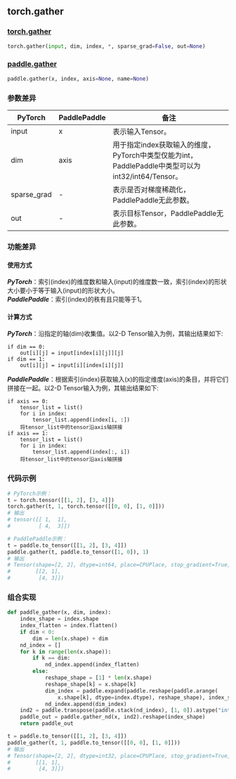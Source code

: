 ## torch.gather
### [torch.gather](https://pytorch.org/docs/stable/generated/torch.gather.html?highlight=gather#torch.gather)

```python
torch.gather(input, dim, index, *, sparse_grad=False, out=None)
```

### [paddle.gather](https://www.paddlepaddle.org.cn/documentation/docs/zh/api/paddle/gather_cn.html#gather)

```python
paddle.gather(x, index, axis=None, name=None)
```

### 参数差异
| PyTorch       | PaddlePaddle | 备注                                                   |
| ------------- | ------------ | ------------------------------------------------------ |
| input          | x        | 表示输入Tensor。                                     |
| dim        | axis            | 用于指定index获取输入的维度，PyTorch中类型仅能为int，PaddlePaddle中类型可以为int32/int64/Tensor。                   |
| sparse_grad        | -            | 表示是否对梯度稀疏化，PaddlePaddle无此参数。                   |
| out        | -            | 表示目标Tensor，PaddlePaddle无此参数。                   |

### 功能差异
#### 使用方式
***PyTorch***：索引(index)的维度数和输入(input)的维度数一致，索引(index)的形状大小要小于等于输入(input)的形状大小。  
***PaddlePaddle***：索引(index)的秩有且只能等于1。  

#### 计算方式
***PyTorch***：沿指定的轴(dim)收集值。以2-D Tensor输入为例，其输出结果如下:  
```
if dim == 0:
    out[i][j] = input[index[i][j]][j]
if dim == 1:
    out[i][j] = input[i][index[i][j]]
```
***PaddlePaddle***：根据索引(index)获取输入(x)的指定维度(axis)的条目，并将它们拼接在一起。以2-D Tensor输入为例，其输出结果如下:  
```
if axis == 0:
    tensor_list = list()
    for i in index:
        tensor_list.append(index[i, :])
    将tensor_list中的tensor沿axis轴拼接
if axis == 1:
    tensor_list = list()
    for i in index:
        tensor_list.append(index[:, i])
    将tensor_list中的tensor沿axis轴拼接
```

### 代码示例

``` python
# PyTorch示例：
t = torch.tensor([[1, 2], [3, 4]])
torch.gather(t, 1, torch.tensor([[0, 0], [1, 0]]))
# 输出
# tensor([[ 1,  1],
#         [ 4,  3]])
```

``` python
# PaddlePaddle示例：
t = paddle.to_tensor([[1, 2], [3, 4]])
paddle.gather(t, paddle.to_tensor([1, 0]), 1)
# 输出
# Tensor(shape=[2, 2], dtype=int64, place=CPUPlace, stop_gradient=True,
#        [[2, 1],
#         [4, 3]])
```

### 组合实现

```python
def paddle_gather(x, dim, index):
    index_shape = index.shape
    index_flatten = index.flatten()
    if dim < 0:
        dim = len(x.shape) + dim
    nd_index = []
    for k in range(len(x.shape)):
        if k == dim:
            nd_index.append(index_flatten)
        else:
            reshape_shape = [1] * len(x.shape)
            reshape_shape[k] = x.shape[k]
            dim_index = paddle.expand(paddle.reshape(paddle.arange(
                x.shape[k], dtype=index.dtype), reshape_shape), index_shape).flatten()
            nd_index.append(dim_index)
    ind2 = paddle.transpose(paddle.stack(nd_index), [1, 0]).astype("int64")
    paddle_out = paddle.gather_nd(x, ind2).reshape(index_shape)
    return paddle_out

t = paddle.to_tensor([[1, 2], [3, 4]])
paddle_gather(t, 1, paddle.to_tensor([[0, 0], [1, 0]]))
# 输出
# Tensor(shape=[2, 2], dtype=int32, place=CPUPlace, stop_gradient=True,
#        [[1, 1],
#         [4, 3]])
```

